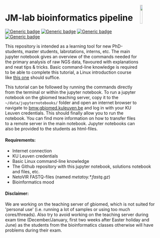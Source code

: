 <a href="https://rega.kuleuven.be/cev/viralmetagenomics"><img src="https://rega.kuleuven.be/cev/viralmetagenomics/pictures/lovm/image_preview" height="12.5%" width="12.5%" align="right"/></a>

# JM-lab bioinformatics pipeline
[![Generic badge](https://img.shields.io/badge/GitHub-MatthijnssensLab-brightgreen?logo=github)](https://github.com/Matthijnssenslab)
[![Generic badge](https://img.shields.io/badge/NetoVIR-doi.org%2F10.1038%2Fsrep16532-blue)](https://doi.org/10.1038/srep16532)
[![Generic badge](https://img.shields.io/twitter/url?label=%40JMatthijnssens&style=social&url=https%3A%2F%2Ftwitter.com%2FJMatthijnssens)](https://twitter.com/JMatthijnssens)
[![Generic badge](https://img.shields.io/badge/Laboratory%20of%20Viral%20Metagenomics-1877F2?style=flat-square&logo=facebook&logoColor=white)](https://www.facebook.com/MatthijnssensLab)

This repository is intended as a learning tool for new PhD-students, master students, labrotations, interns, etc. The main jupyter notebook gives an overview of the commands needed for the primary analysis of raw NGS data, flavoured with explanations and neat tips & tricks. Basic command-line knowledge is required to be able to complete this tutorial, a Linux introduction course like <a href="https://ryanstutorials.net/linuxtutorial/" target="_blank">this one</a> should suffice.

This tutorial can be followed by running the commands directly from the terminal or within the jupyter notebook. To run a jupyter notebook on the gbiomed teaching server, copy it to the `~/data/jupyternotebooks/` folder and open an internet browser to navigate to [bmw.gbiomed.kuleuven.be](https://bmw.gbiomed.kuleuven.be/) and log in with your KU Leuven credentials. This should finally allow you to run the notebook. You can find more information on how to transfer files to a remote server in the main notebook. Jupyter notebooks can also be provided to the students as html-files.

#### Requirements:

* Internet connection
* KU Leuven credentials
* Basic Linux command-line knowledge
* The Github repository with this jupyter notebook, solutions notebook and files, etc.
* NetoVIR FASTQ-files (named <em>metatoy.&ast;.fastq.gz</em>)
* Bioinformatics mood

#### Disclaimer:
We are working on the teaching server of gbiomed, which is not suited for 'personal use' (i.e. running a lot of samples or using too much cores/threads). Also try to avoid working on the teaching server during exam time (December/January, first two weeks after Easter holiday and June) as the students from the bioinformatics classes otherwise will have problems during their exam.
